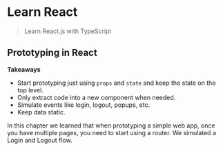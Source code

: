 # Learn React
> Learn React.js with TypeScript

## Prototyping in React

**Takeaways**

* Start prototyping just using `props` and `state` and keep the state on the top level.
* Only extract code into a new component when needed.
* Simulate events like login, logout, popups, etc.
* Keep data static.

In this chapter we learned that when prototyping a simple
web app, once you have multiple pages, you need to start
using a router. We simulated a Login and Logout flow.




